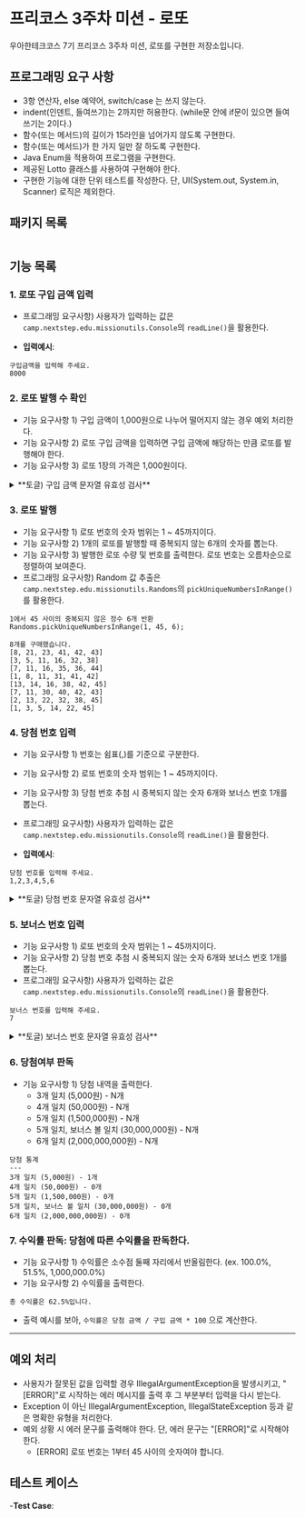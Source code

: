 # 프리코스 3주차 미션 - 로또
우아한테크코스 7기 프리코스 3주차 미션, 로또를 구현한 저장소입니다.



## 프로그래밍 요구 사항
- 3항 연산자, else 예약어, switch/case 는 쓰지 않는다.
- indent(인덴트, 들여쓰기)는 2까지만 허용한다. (while문 안에 if문이 있으면 들여쓰기는 2이다.)
- 함수(또는 메서드)의 길이가 15라인을 넘어가지 않도록 구현한다.
- 함수(또는 메서드)가 한 가지 일만 잘 하도록 구현한다.
- Java Enum을 적용하여 프로그램을 구현한다.
- 제공된 Lotto 클래스를 사용하여 구현해야 한다.
- 구현한 기능에 대한 단위 테스트를 작성한다. 단, UI(System.out, System.in, Scanner) 로직은 제외한다.

## 패키지 목록

```

```

## 기능 목록

### 1. 로또 구입 금액 입력

- 프로그래밍 요구사항) 사용자가 입력하는 값은 `camp.nextstep.edu.missionutils.Console`의 `readLine()`을 활용한다.

- **입력예시**:

```입력예시
구입금액을 입력해 주세요.
8000
```

### 2. 로또 발행 수 확인

- 기능 요구사항 1) 구입 금액이 1,000원으로 나누어 떨어지지 않는 경우 예외 처리한다.
- 기능 요구사항 2) 로또 구입 금액을 입력하면 구입 금액에 해당하는 만큼 로또를 발행해야 한다.
- 기능 요구사항 3) 로또 1장의 가격은 1,000원이다.

<details>
<summary>**토글) 구입 금액 문자열 유효성 검사**</summary>

> - 입력된 문자열이 NULL 이거나, 빈 문자열이거나 공백으로만 구성되어 있을 때
>
> - 입력된 문자열에 숫자 외의 문자가 있을때
>
> - (커스텀) 입력된 숫자가 int 타입의 범위를 초과할 때
>
> - 입력된 숫자가 1000원으로 나누어 떨어지지 않을 때

</details>

### 3. 로또 발행

- 기능 요구사항 1) 로또 번호의 숫자 범위는 1 ~ 45까지이다.
- 기능 요구사항 2) 1개의 로또를 발행할 때 중복되지 않는 6개의 숫자를 뽑는다.
- 기능 요구사항 3) 발행한 로또 수량 및 번호를 출력한다. 로또 번호는 오름차순으로 정렬하여 보여준다.
- 프로그래밍 요구사항) Random 값 추출은 `camp.nextstep.edu.missionutils.Randoms`의 `pickUniqueNumbersInRange()`를 활용한다.

``` 프로그래밍 요구사항 활용 예시
1에서 45 사이의 중복되지 않은 정수 6개 반환
Randoms.pickUniqueNumbersInRange(1, 45, 6);
```

```출력 예시
8개를 구매했습니다.
[8, 21, 23, 41, 42, 43]
[3, 5, 11, 16, 32, 38]
[7, 11, 16, 35, 36, 44]
[1, 8, 11, 31, 41, 42]
[13, 14, 16, 38, 42, 45]
[7, 11, 30, 40, 42, 43]
[2, 13, 22, 32, 38, 45]
[1, 3, 5, 14, 22, 45]
```

### 4. 당첨 번호 입력 

- 기능 요구사항 1) 번호는 쉼표(,)를 기준으로 구분한다.
- 기능 요구사항 2) 로또 번호의 숫자 범위는 1 ~ 45까지이다.
- 기능 요구사항 3) 당첨 번호 추첨 시 중복되지 않는 숫자 6개와 보너스 번호 1개를 뽑는다.
- 프로그래밍 요구사항) 사용자가 입력하는 값은 `camp.nextstep.edu.missionutils.Console`의 `readLine()`을 활용한다.

- **입력예시**:

```입력예시
당첨 번호를 입력해 주세요.
1,2,3,4,5,6
```

<details>
<summary>**토글) 당첨 번호 문자열 유효성 검사**</summary>

> - 입력된 문자열이 NULL 이거나, 빈 문자열이거나 공백으로만 구성되어 있을 때
>
> - 입력된 문자열에 쉼표, 공백, 숫자를 제외한 문자가 존재할 때
>
> - 숫자와 숫자 사이에 공백이 존재할 때
>
> - 숫자가 중복될 때
>
> - 숫자가 1 ~ 45의 값이 아닐 때 
> 
> - 숫자가 7개 이상 적혀있을 때

</details>

### 5. 보너스 번호 입력

- 기능 요구사항 1) 로또 번호의 숫자 범위는 1 ~ 45까지이다.
- 기능 요구사항 2) 당첨 번호 추첨 시 중복되지 않는 숫자 6개와 보너스 번호 1개를 뽑는다.
- 프로그래밍 요구사항) 사용자가 입력하는 값은 `camp.nextstep.edu.missionutils.Console`의 `readLine()`을 활용한다.

```입력예시
보너스 번호를 입력해 주세요.
7
```

<details>
<summary>**토글) 보너스 번호 문자열 유효성 검사**</summary>

> - 입력된 문자열이 NULL 이거나, 빈 문자열이거나 공백으로만 구성되어 있을 때
>
> - 입력된 문자열에 숫자와 공백을 제외한 문자가 존재할 때
>
> - 숫자와 숫자 사이에 공백이 존재할 때
>
> - 숫자가 당첨 번호와 같을 때
> 
> - 숫자가 1 ~ 45의 값이 아닐 때

</details>

### 6. 당첨여부 판독

- 기능 요구사항 1) 당첨 내역을 출력한다.
    - 3개 일치 (5,000원) - N개
    - 4개 일치 (50,000원) - N개
    - 5개 일치 (1,500,000원) - N개
    - 5개 일치, 보너스 볼 일치 (30,000,000원) - N개
    - 6개 일치 (2,000,000,000원) - N개

```출력예시
당첨 통계
---
3개 일치 (5,000원) - 1개
4개 일치 (50,000원) - 0개
5개 일치 (1,500,000원) - 0개
5개 일치, 보너스 볼 일치 (30,000,000원) - 0개
6개 일치 (2,000,000,000원) - 0개
```

### 7. 수익률 판독: 당첨에 따른 수익률을 판독한다.

- 기능 요구사항 1) 수익률은 소수점 둘째 자리에서 반올림한다. (ex. 100.0%, 51.5%, 1,000,000.0%)
- 기능 요구사항 2) 수익률을 출력한다.

```출력예시
총 수익률은 62.5%입니다.
```

- 출력 예시를 보아, `수익률은 당첨 금액 / 구입 금액 * 100` 으로 계산한다.

---

## 예외 처리

- 사용자가 잘못된 값을 입력할 경우 IllegalArgumentException을 발생시키고, "[ERROR]"로 시작하는 에러 메시지를 출력 후 그 부분부터 입력을 다시 받는다.
- Exception 이 아닌 IllegalArgumentException, IllegalStateException 등과 같은 명확한 유형을 처리한다.
- 예외 상황 시 에러 문구를 출력해야 한다. 단, 에러 문구는 "[ERROR]"로 시작해야 한다.
  - [ERROR] 로또 번호는 1부터 45 사이의 숫자여야 합니다.

## 테스트 케이스

-**Test Case**:
```테스트케이스

```